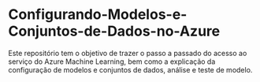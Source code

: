 # Configurando-Modelos-e-Conjuntos-de-Dados-no-Azure
Este repositório tem o objetivo de trazer o passo a passado do acesso ao serviço do Azure Machine Learning, bem como a explicação da configuração de modelos e conjuntos de dados, análise e teste de modelo.
